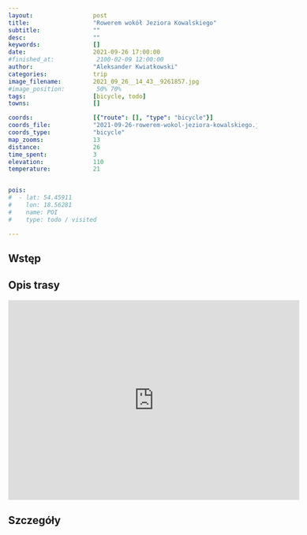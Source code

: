 ```yaml
---
layout:                 post
title:                  "Rowerem wokół Jeziora Kowalskiego"
subtitle:               ""
desc:                   ""
keywords:               []
date:                   2021-09-26 17:00:00
#finished_at:            2100-02-09 12:00:00
author:                 "Aleksander Kwiatkowski"
categories:             trip
image_filename:         2021_09_26__14_43__9261857.jpg
#image_position:         50% 70%
tags:                   [bicycle, todo]
towns:                  []

coords:                 [{"route": [], "type": "bicycle"}]
coords_file:            "2021-09-26-rowerem-wokol-jeziora-kowalskiego.json"
coords_type:            "bicycle"
map_zooms:              13
distance:               26
time_spent:             3
elevation:              110
temperature:            21


pois:
#  - lat: 54.45911
#    lon: 18.56281
#    name: POI
#    type: todo / visited

---
```



## Wstęp

## Opis trasy

<iframe height='405' width='590' frameborder='0' allowtransparency='true' scrolling='no' src='https://www.strava.com/activities/6046813151/embed/040eb481f28f43273521c4e11c38c3c50a3fef54'></iframe>

## Szczegóły

